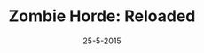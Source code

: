 ---
title: "Zombie Horde: Reloaded"
date: 25-5-2015
desc: Zombie Horde Reloaded is a remake of Zombie Horde, originally for Counter-Strike Source. When the original became deprecated I took it upon myself to remake it for GMod. This project
layout: page
comments: true
external: http://www.zombiehorde-reloaded.com/
language: <a href="http://www.lua.org/">LUA</a>
engine: <a href="http://www.garrysmod.com/">Garry's Mod</a>
---
